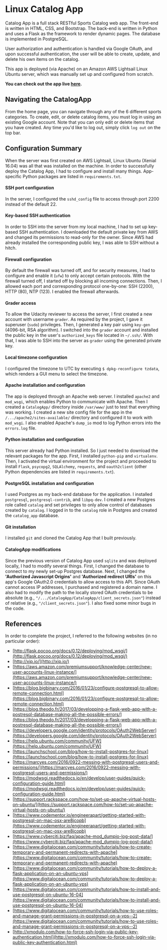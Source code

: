 # Linux Catalog App

Catalog App is a full stack RESTful Sports Catalog web app. The front-end is written in HTML, CSS, and Bootstrap. The back-end is written in Python and uses a Flask as the framework to render dynamic pages. The database is implemented in PostgreSQL.

User authorization and authentication is handled via Google OAuth, and upon successful authentication, the user will be able to create, update, and delete his own items on the catalog.

This app is deployed (via Apache) on an Amazon AWS Lightsail Linux Ubuntu server, which was manually set up and configured from scratch.

**You can check out the app live [here](http://catalog.app.alvinkang.com).**

## Navigating the CatalogApp

From the home page, you can navigate through any of the 6 different sports categories. To create, edit, or delete catalog items, you must log in using an existing Google account. Note that you can only edit or delete items that you have created. Any time you'd like to log out, simply click `log out` on the top bar.

## Configuration Summary

When the server was first created on AWS Lightsail, Linux Ubuntu (Xenial 16.04) was all that was installed on the machine. In order to successfully deploy the Catalog App, I had to configure and install many things. App-specific Python packages are listed in `requirements.txt`.

#### SSH port configuration

In the server, I configured the `sshd_config` file to access through port 2200 instead of the default 22.

#### Key-based SSH authentication

In order to SSH into the server from my local machine, I had to set up key-based SSH authentication. I downloaded the default private key from AWS and changed its permissions to read-only for the owner. Since AWS had already installed the corresponding public key, I was able to SSH without a hitch.

#### Firewall configuration

By default the firewall was turned off, and for security measures, I had to configure and enable it (`ufw`) to only accept certain protocols. With the firewall turned off, I started off by blocking all incoming connections. Then, I allowed each port and corresponding protocol one-by-one: SSH (2200), HTTP (80), NTP (123). I enabled the firewall afterwards.

#### Grader access

To allow the Udacity reviewer to access the server, I first created a new account with username `grader`. As required by the project, I gave it superuser (`sudo`) privileges. Then, I generated a key pair using `key-gen` (4096-bit, RSA algorithm). I switched into the `grader` account and installed the public key in the user's `authorized_keys` file located in `~/.ssh/`. With that, I was able to SSH into the server as `grader` using the generated private key.

#### Local timezone configuration

I configured the timezone to UTC by executing `$ dpkg-reconfigure tzdata`, which renders a GUI menu to select the timezone.

#### Apache installation and configuration

The app is deployed through an Apache web server. I installed `apache2` and `mod_wsgi`, which enables Python to communicate with Apache. Then I created a `CatalogApp/` directory inside `/var/www/` just to test that everything was working. I created a new site config file for the app in the `/.../apache2/sites-available/` directory and configured it to work with `mod_wsgi`. I also enabled Apache's `dump_io` mod to log Python errors into the `errors.log` file.

#### Python installation and configuration

This server already had Python installed. So I just needed to download the relevant packages for the app. First, I installed `python-pip` and `virtualenv`. Then, I activated the virtual environment for the project and proceeded to install `Flask`, `psycopg2`, `SQLAlchemy`, `requests`, and `oauth2client` (other Python dependencies are listed in `requirements.txt`).

#### PostgreSQL installation and configuration

I used Postgres as my back-end database for the application. I installed `postgresql`, `postgresql-contrib`, and `libpq-dev`. I created a new Postgres role called `catalog` and set privileges to only allow control of databases created by `catalog`. I logged in to the `catalog` role in Postgres and created the `catalog_app` database.

#### Git installation

I installed `git` and cloned the Catalog App that I built previously.

#### CatalogApp modifications

Since the previous version of Catalog App used `sqlite` and was deployed locally, I had to modify several things. First, I changed the database to connect to my newly set-up Postgres database. Next, I changed the **'Authorized Javascript Origins'** and **'Authorized redirect URIs'** on this app's Google OAuth2.0 credentials to allow access to this API. Since OAuth cannot access IP addresses, I purchased and registered a domain name. I also had to modify the path to the locally stored OAuth credentials to be absolute (e.g., `"/.../CatalogApp/CatalogApp/client_secrets.json"`) instead of relative (e.g., `"/client_secrets.json"`). I also fixed some minor bugs in the code.

## References

In order to complete the project, I referred to the following websites (in no particular order):

- [http://flask.pocoo.org/docs/0.12/deploying/mod_wsgi/](http://flask.pocoo.org/docs/0.12/deploying/mod_wsgi/)
- [http://xip.io/](http://xip.io/)
- [https://aws.amazon.com/premiumsupport/knowledge-center/new-user-accounts-linux-instance/](https://aws.amazon.com/premiumsupport/knowledge-center/new-user-accounts-linux-instance/)
- [https://blog.bigbinary.com/2016/01/23/configure-postgresql-to-allow-remote-connection.html](https://blog.bigbinary.com/2016/01/23/configure-postgresql-to-allow-remote-connection.html)
- [https://blog.theodo.fr/2017/03/developping-a-flask-web-app-with-a-postresql-database-making-all-the-possible-errors/](https://blog.theodo.fr/2017/03/developping-a-flask-web-app-with-a-postresql-database-making-all-the-possible-errors/)
- [https://developers.google.com/identity/protocols/OAuth2WebServer](https://developers.google.com/identity/protocols/OAuth2WebServer)
- [https://help.ubuntu.com/community/UFW](https://help.ubuntu.com/community/UFW)
- [https://launchschool.com/blog/how-to-install-postgres-for-linux](https://launchschool.com/blog/how-to-install-postgres-for-linux)
- [https://marcyes.com/2016/0922-messing-with-postgresql-users-and-permissions/](https://marcyes.com/2016/0922-messing-with-postgresql-users-and-permissions/)
- [https://modwsgi.readthedocs.io/en/develop/user-guides/quick-configuration-guide.html](https://modwsgi.readthedocs.io/en/develop/user-guides/quick-configuration-guide.html)
- [https://support.rackspace.com/how-to/set-up-apache-virtual-hosts-on-ubuntu/](https://support.rackspace.com/how-to/set-up-apache-virtual-hosts-on-ubuntu/)
- [https://www.codementor.io/engineerapart/getting-started-with-postgresql-on-mac-osx-are8jcopb](https://www.codementor.io/engineerapart/getting-started-with-postgresql-on-mac-osx-are8jcopb)
- [https://www.cyberciti.biz/faq/apache-mod_dumpio-log-post-data/](https://www.cyberciti.biz/faq/apache-mod_dumpio-log-post-data/)
- [https://www.digitalocean.com/community/tutorials/how-to-create-temporary-and-permanent-redirects-with-apache](https://www.digitalocean.com/community/tutorials/how-to-create-temporary-and-permanent-redirects-with-apache)
- [https://www.digitalocean.com/community/tutorials/how-to-deploy-a-flask-application-on-an-ubuntu-vps](https://www.digitalocean.com/community/tutorials/how-to-deploy-a-flask-application-on-an-ubuntu-vps)
- [https://www.digitalocean.com/community/tutorials/how-to-install-and-use-postgresql-on-ubuntu-16-04](https://www.digitalocean.com/community/tutorials/how-to-install-and-use-postgresql-on-ubuntu-16-04)
- [https://www.digitalocean.com/community/tutorials/how-to-use-roles-and-manage-grant-permissions-in-postgresql-on-a-vps--2](https://www.digitalocean.com/community/tutorials/how-to-use-roles-and-manage-grant-permissions-in-postgresql-on-a-vps--2)
- [http://xmodulo.com/how-to-force-ssh-login-via-public-key-authentication.html](http://xmodulo.com/how-to-force-ssh-login-via-public-key-authentication.html)
